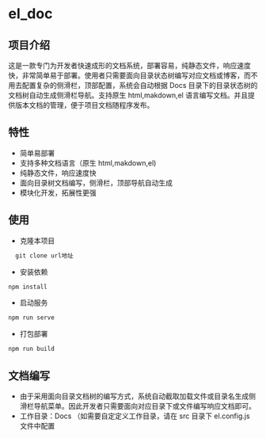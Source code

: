# el_doc

## 项目介绍

这是一款专门为开发者快速成形的文档系统，部署容易，纯静态文件，响应速度快，非常简单易于部署。使用者只需要面向目录状态树编写对应文档或博客，而不用去配置复杂的侧滑栏，顶部配置，系统会自动根据 Docs 目录下的目录状态树的文档树自动生成侧滑栏导航。支持原生 html,makdown,el 语言编写文档。并且提供版本文档的管理，便于项目文档随程序发布。

## 特性

- 简单易部署
- 支持多种文档语言（原生 html,makdown,el)
- 纯静态文件，响应速度快
- 面向目录树文档编写，侧滑栏，顶部导航自动生成
- 模块化开发，拓展性更强

## 使用

- 克隆本项目

```js
  git clone url地址
```

- 安装依赖

```js
npm install
```

- 启动服务

```js
npm run serve
```

- 打包部署

```js
npm run build
```

## 文档编写

- 由于采用面向目录文档树的编写方式，系统自动截取加载文件或目录名生成侧滑栏导航菜单。因此开发者只需要面向对应目录下或文件编写响应文档即可。
- 工作目录：Docs （如需要自定定义工作目录，请在 src 目录下 el.config.js 文件中配置
